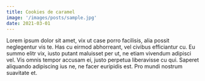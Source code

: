```yaml
---
title: Cookies de caramel
image: '/images/posts/sample.jpg'
date: 2021-03-01
---
```


Lorem ipsum dolor sit amet, vix ut case porro facilisis, alia possit
neglegentur vis te. Has cu eirmod abhorreant, vel civibus efficiantur
cu. Eu summo elitr vix, iusto putant maluisset per ut, ne etiam vivendum
adipisci vel. Vis omnis tempor accusam ei, justo perpetua liberavisse cu
qui. Saperet aliquando adipiscing ius ne, ne facer euripidis est. Pro
mundi nostrum suavitate et.